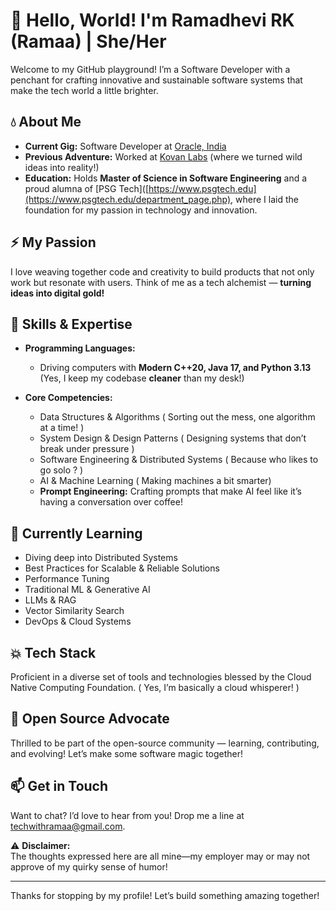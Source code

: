 # 🐼 Hello, World! I'm Ramadhevi RK (Ramaa) | She/Her

Welcome to my GitHub playground!
I’m a Software Developer with a penchant for crafting innovative and sustainable software systems that make the tech world a little brighter.

## 💧 About Me

- **Current Gig:** Software Developer at [Oracle, India](https://oracle.com)
- **Previous Adventure:** Worked at [Kovan Labs](https://kovanlabs.com) (where we turned wild ideas into reality!)  
- **Education:** Holds **Master of Science in Software Engineering** and a proud alumna of [PSG Tech]([https://www.psgtech.edu](https://www.psgtech.edu/department_page.php), where I laid the foundation for my passion in technology and innovation.

## ⚡ My Passion

I love weaving together code and creativity to build products that not only work but resonate with users. Think of me as a tech alchemist — **turning ideas into digital gold!**

## 🔧 Skills & Expertise

- **Programming Languages:**  
  - Driving computers with **Modern C++20, Java 17, and Python 3.13** (Yes, I keep my codebase **cleaner** than my desk!)

- **Core Competencies:**  
  - Data Structures & Algorithms ( Sorting out the mess, one algorithm at a time! )  
  - System Design & Design Patterns ( Designing systems that don’t break under pressure )  
  - Software Engineering & Distributed Systems ( Because who likes to go solo ? )  
  - AI & Machine Learning ( Making machines a bit smarter)  
  - **Prompt Engineering:** Crafting prompts that make AI feel like it’s having a conversation over coffee!

## 🌱 Currently Learning

- Diving deep into Distributed Systems
- Best Practices for Scalable & Reliable Solutions
- Performance Tuning
- Traditional ML & Generative AI
- LLMs & RAG  
- Vector Similarity Search 
- DevOps & Cloud Systems

## 💥 Tech Stack

Proficient in a diverse set of tools and technologies blessed by the Cloud Native Computing Foundation. ( Yes, I’m basically a cloud whisperer! )

## 💚 Open Source Advocate

Thrilled to be part of the open-source community — learning, contributing, and evolving! Let’s make some software magic together!

## 📫 Get in Touch

Want to chat? I’d love to hear from you! Drop me a line at [techwithramaa@gmail.com](mailto:techwithramaa@gmail.com). 

⚠️ **Disclaimer:**  
The thoughts expressed here are all mine—my employer may or may not approve of my quirky sense of humor!

---

Thanks for stopping by my profile! Let’s build something amazing together!


<!---
EngineeringWithRamaa/EngineeringWithRamaa is a ✨ special ✨ repository because its `README.md` (this file) appears on your GitHub profile.
You can click the Preview link to take a look at your changes.
--->
